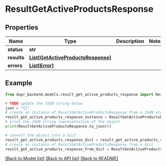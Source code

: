 # ResultGetActiveProductsResponse


## Properties

Name | Type | Description | Notes
------------ | ------------- | ------------- | -------------
**status** | **str** |  | 
**results** | [**List[GetActiveProductsResponse]**](GetActiveProductsResponse.md) |  | 
**errors** | [**List[Error]**](Error.md) |  | 

## Example

```python
from dupr_backend.models.result_get_active_products_response import ResultGetActiveProductsResponse

# TODO update the JSON string below
json = "{}"
# create an instance of ResultGetActiveProductsResponse from a JSON string
result_get_active_products_response_instance = ResultGetActiveProductsResponse.from_json(json)
# print the JSON string representation of the object
print(ResultGetActiveProductsResponse.to_json())

# convert the object into a dict
result_get_active_products_response_dict = result_get_active_products_response_instance.to_dict()
# create an instance of ResultGetActiveProductsResponse from a dict
result_get_active_products_response_from_dict = ResultGetActiveProductsResponse.from_dict(result_get_active_products_response_dict)
```
[[Back to Model list]](../README.md#documentation-for-models) [[Back to API list]](../README.md#documentation-for-api-endpoints) [[Back to README]](../README.md)


